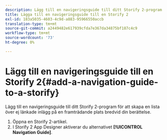 ```yaml
---
description: Lägg till en navigeringsguide till ditt Storify 2-program för att skapa en lista över ej länkade inlägg på en framträdande plats bredvid din berättelse.
title: Lägga till en navigeringsguide till en Storify 2
exl-id: 183a5035-4603-4c9d-a883-95966550accb
translation-type: tm+mt
source-git-commit: a2449482e617939cfda7e367da34875bf187c4c9
workflow-type: tm+mt
source-wordcount: '73'
ht-degree: 0%

---
```


# Lägg till en navigeringsguide till en Storify 2{#add-a-navigation-guide-to-a-storify}

Lägg till en navigeringsguide till ditt Storify 2-program för att skapa en lista över ej länkade inlägg på en framträdande plats bredvid din berättelse.

1. Öppna en Storify 2-artikel.
1. I Storify 2 App Designer aktiverar du alternativet **[!UICONTROL Navigation Guide]**.

